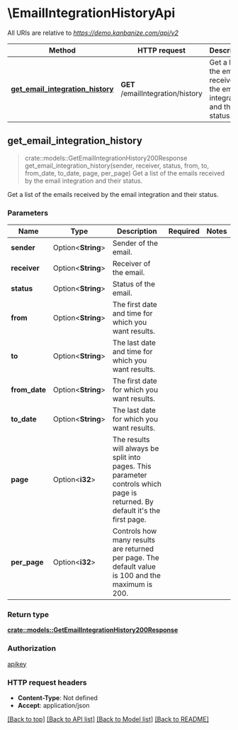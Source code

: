 # \EmailIntegrationHistoryApi

All URIs are relative to *https://demo.kanbanize.com/api/v2*

Method | HTTP request | Description
------------- | ------------- | -------------
[**get_email_integration_history**](EmailIntegrationHistoryApi.md#get_email_integration_history) | **GET** /emailIntegration/history | Get a list of the emails received by the email integration and their status.



## get_email_integration_history

> crate::models::GetEmailIntegrationHistory200Response get_email_integration_history(sender, receiver, status, from, to, from_date, to_date, page, per_page)
Get a list of the emails received by the email integration and their status.

Get a list of the emails received by the email integration and their status.

### Parameters


Name | Type | Description  | Required | Notes
------------- | ------------- | ------------- | ------------- | -------------
**sender** | Option<**String**> | Sender of the email. |  |
**receiver** | Option<**String**> | Receiver of the email. |  |
**status** | Option<**String**> | Status of the email. |  |
**from** | Option<**String**> | The first date and time for which you want results. |  |
**to** | Option<**String**> | The last date and time for which you want results. |  |
**from_date** | Option<**String**> | The first date for which you want results. |  |
**to_date** | Option<**String**> | The last date for which you want results. |  |
**page** | Option<**i32**> | The results will always be split into pages. This parameter controls which page is returned. By default it's the first page. |  |
**per_page** | Option<**i32**> | Controls how many results are returned per page. The default value is 100 and the maximum is 200. |  |

### Return type

[**crate::models::GetEmailIntegrationHistory200Response**](getEmailIntegrationHistory_200_response.md)

### Authorization

[apikey](../README.md#apikey)

### HTTP request headers

- **Content-Type**: Not defined
- **Accept**: application/json

[[Back to top]](#) [[Back to API list]](../README.md#documentation-for-api-endpoints) [[Back to Model list]](../README.md#documentation-for-models) [[Back to README]](../README.md)


